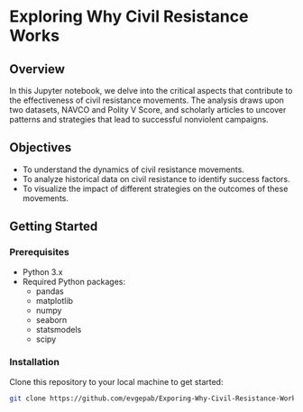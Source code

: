# Exploring Why Civil Resistance Works

## Overview
In this Jupyter notebook, we delve into the critical aspects that contribute to the effectiveness of civil resistance movements. The analysis draws upon two datasets, NAVCO and Polity V Score, and scholarly articles to uncover patterns and strategies that lead to successful nonviolent campaigns.

## Objectives
- To understand the dynamics of civil resistance movements.
- To analyze historical data on civil resistance to identify success factors.
- To visualize the impact of different strategies on the outcomes of these movements.

## Getting Started

### Prerequisites
- Python 3.x
- Required Python packages:
  - pandas
  - matplotlib
  - numpy
  - seaborn
  - statsmodels
  - scipy

### Installation
Clone this repository to your local machine to get started:
```bash
git clone https://github.com/evgepab/Exporing-Why-Civil-Resistance-Works.git
